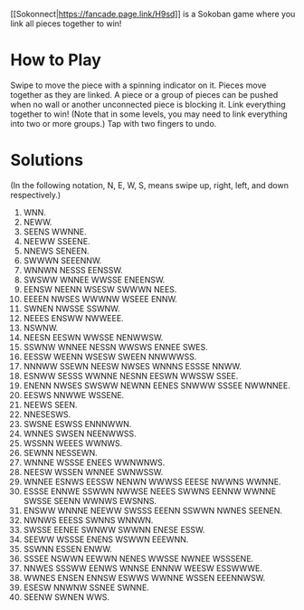 [[Sokonnect|https://fancade.page.link/H9sd]] is a Sokoban game where you link all pieces together to win!

# How to Play

Swipe to move the piece with a spinning indicator on it. Pieces move together as they are linked. A piece or a group of pieces can be pushed when no wall or another unconnected piece is blocking it. Link everything together to win! (Note that in some levels, you may need to link everything into two or more groups.) Tap with two fingers to undo.

# Solutions

(In the following notation, N, E, W, S, means swipe up, right, left, and down respectively.)

1. WNN.
2. NEWW.
3. SEENS WWNNE.
4. NEEWW SSEENE.
5. NNEWS SENEEN.
6. SWWWN SEEENNW.
7. WNNWN NESSS EENSSW.
8. SWSWW WNNEE WWSSE ENEENSW.
9. EENSW NEENN WSESW SWWWN NEES.
10. EEEEN NWSES WWWNW WSEEE ENNW.
11. SWNEN NWSSE SSWNW.
12. NEEES ENSWW NWWEEE.
13. NSWNW.
14. NEESN EESWN WWSSE NENWWSW.
15. SSWNW WNNEE NESSN WWSWS ENNEE SWES.
16. EESSW WEENN WSESW SWEEN NNWWWSS.
17. NNNWW SSEWN NEESW NWSES WNNNS ESSSE NNWW.
18. ESNWW SESSS WWNNE NESNN EESWN WWSSW SSEE.
19. ENENN NWSES SWSWW NEWNN EENES SNWWW SSSEE NWWNNEE.
20. EESWS NNWWE WSSENE.
21. NEEWS SEEN.
22. NNESESWS.
23. SWSNE ESWSS ENNNWWN.
24. WNNES SWSEN NEENWWSS.
25. WSSNN WEEES WWNWS.
26. SEWNN NESSEWN.
27. WNNNE WSSSE ENEES WWNWNWS.
28. NEESW WSSEN WNNEE SWNWSSW.
29. WNNEE ESNWS EESSW NENWN WWWSS EEESE NWWNS WWNNE.
30. ESSSE ENNWE SSWWN NWWSE NEEES SWWNS EENNW WWNNE SWSSE SEENN WWNWS EWSNNS.
31. ENSWW WNNNE NEEWW SWSSS EEENN SSWWN NWNES SEENEN.
32. NWNWS EEESS SWNNS WNNWN.
33. SWSSE EENEE SWNWW SWWNN ENESE ESSW.
34. SEEWW WSSSE ENENS WSWWN EEEWNN.
35. SSWNN ESSEN ENWW.
36. SSSEE NSWWN EEWWN NENES WWSSE NWNEE WSSSENE.
37. NNWES SSSWW EENWS WNNSE ENNNW WEESW ESSWWWE.
38. WWNES ENSEN ENNSW ESWWS WWNNE WSSEN EEENNWSW.
39. ESESW NNWNW SSNEE SWNNE.
40. SEENW SWNEN WWS.